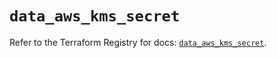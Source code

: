 # `data_aws_kms_secret`

Refer to the Terraform Registry for docs: [`data_aws_kms_secret`](https://registry.terraform.io/providers/hashicorp/aws/5.100.0/docs/data-sources/kms_secret).
